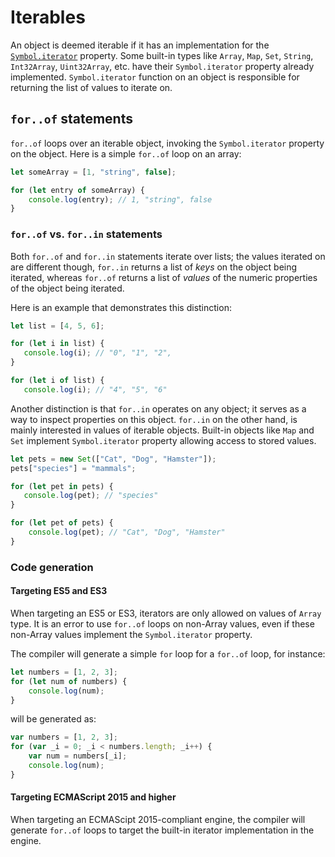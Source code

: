 # Iterables

An object is deemed iterable if it has an implementation for the [`Symbol.iterator`](Symbols.md#symboliterator) property.
Some built-in types like `Array`, `Map`, `Set`, `String`, `Int32Array`, `Uint32Array`, etc. have their `Symbol.iterator` property already implemented.
`Symbol.iterator` function on an object is responsible for returning the list of values to iterate on.

## `for..of` statements

`for..of` loops over an iterable object, invoking the `Symbol.iterator` property on the object.
Here is a simple `for..of` loop on an array:

```ts
let someArray = [1, "string", false];

for (let entry of someArray) {
    console.log(entry); // 1, "string", false
}
```

### `for..of` vs. `for..in` statements

Both `for..of` and `for..in` statements iterate over lists; the values iterated on are different though, `for..in` returns a list of *keys* on the object being iterated, whereas `for..of` returns a list of *values* of the numeric properties of the object being iterated.

Here is an example that demonstrates this distinction:

```ts
let list = [4, 5, 6];

for (let i in list) {
   console.log(i); // "0", "1", "2",
}

for (let i of list) {
   console.log(i); // "4", "5", "6"
```

Another distinction is that `for..in` operates on any object; it serves as a way to inspect properties on this object.
`for..in` on the other hand, is mainly interested in values of iterable objects. Built-in objects like `Map` and `Set` implement `Symbol.iterator` property allowing access to stored values.

```ts
let pets = new Set(["Cat", "Dog", "Hamster"]);
pets["species"] = "mammals";

for (let pet in pets) {
   console.log(pet); // "species"
}

for (let pet of pets) {
    console.log(pet); // "Cat", "Dog", "Hamster"
}
```

### Code generation

#### Targeting ES5 and ES3

When targeting an ES5 or ES3, iterators are only allowed on values of `Array` type.
It is an error to use `for..of` loops on non-Array values, even if these non-Array values implement the `Symbol.iterator` property.

The compiler will generate a simple `for` loop for a `for..of` loop, for instance:

```ts
let numbers = [1, 2, 3];
for (let num of numbers) {
    console.log(num);
}
```

will be generated as:

```js
var numbers = [1, 2, 3];
for (var _i = 0; _i < numbers.length; _i++) {
    var num = numbers[_i];
    console.log(num);
}
```

#### Targeting ECMAScript 2015 and higher

When targeting an ECMAScipt 2015-compliant engine, the compiler will generate `for..of` loops to target the built-in iterator implementation in the engine.
